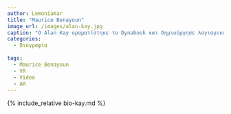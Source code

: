 ```yaml
---
author: LemoniaKar
title: "Maurice Benayoun"
image_url: /images/alan-kay.jpg
caption: "O Alan Kay οραματίστηκε το Dynabook και δημιούργησε λογισμικό που διευκολύνει τα παιδιά να μάθουν να σκέφτονται μαζί με τους υπολογιστές"
categories:
  - Βιογραφία 
 
tags:
  - Maurice Benayoun
  - VR
  - Video
  - AR
---
```


{% include_relative bio-kay.md %}
